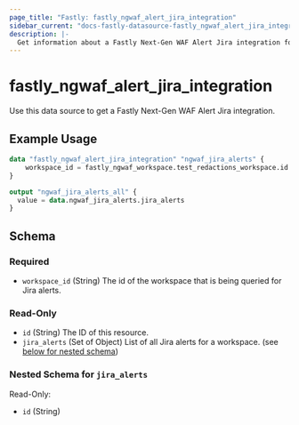 ```yaml
---
page_title: "Fastly: fastly_ngwaf_alert_jira_integration"
sidebar_current: "docs-fastly-datasource-fastly_ngwaf_alert_jira_integration"
description: |-
  Get information about a Fastly Next-Gen WAF Alert Jira integration for a workspace.
---
```


# fastly_ngwaf_alert_jira_integration

Use this data source to get a Fastly Next-Gen WAF Alert Jira integration.

## Example Usage

```terraform
data "fastly_ngwaf_alert_jira_integration" "ngwaf_jira_alerts" {
    workspace_id = fastly_ngwaf_workspace.test_redactions_workspace.id
}

output "ngwaf_jira_alerts_all" {
  value = data.ngwaf_jira_alerts.jira_alerts
}
```


<!-- schema generated by tfplugindocs -->
## Schema

### Required

- `workspace_id` (String) The id of the workspace that is being queried for Jira alerts.

### Read-Only

- `id` (String) The ID of this resource.
- `jira_alerts` (Set of Object) List of all Jira alerts for a workspace. (see [below for nested schema](#nestedatt--jira_alerts))

<a id="nestedatt--jira_alerts"></a>
### Nested Schema for `jira_alerts`

Read-Only:

- `id` (String)
